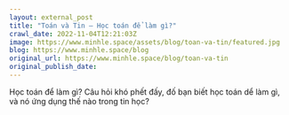 ```yaml
---
layout: external_post
title: "Toán và Tin — Học toán để làm gì?"
crawl_date: 2022-11-04T12:21:03Z
image: https://www.minhle.space/assets/blog/toan-va-tin/featured.jpg
blog: https://www.minhle.space/blog
original_url: https://www.minhle.space/blog/toan-va-tin
original_publish_date: 
---
```


Học toán để làm gì? Câu hỏi khó phết đấy, đố bạn biết học toán dể làm gì, và nó ứng dụng thế nào trong tin học?
